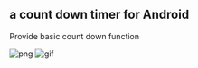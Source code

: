 ## a count down timer for Android
Provide basic count down function

![png](https://github.com/pheynix/CountDownTimer/raw/master/device-2016-06-03-152714.png)
![gif](https://github.com/pheynix/CountDownTimer/raw/master/2016-06-03%2015_41_30.gif)
